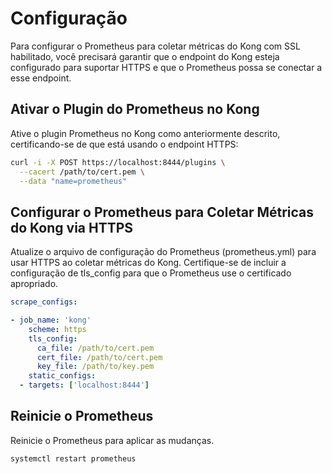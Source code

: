 # Configuração

Para configurar o Prometheus para coletar métricas do Kong com SSL habilitado, você precisará garantir que o endpoint do Kong esteja configurado para suportar HTTPS e que o Prometheus possa se conectar a esse endpoint.

## Ativar o Plugin do Prometheus no Kong

Ative o plugin Prometheus no Kong como anteriormente descrito, certificando-se de que está usando o endpoint HTTPS:

```bash
curl -i -X POST https://localhost:8444/plugins \
  --cacert /path/to/cert.pem \
  --data "name=prometheus"
```

## Configurar o Prometheus para Coletar Métricas do Kong via HTTPS

Atualize o arquivo de configuração do Prometheus (prometheus.yml) para usar HTTPS ao coletar métricas do Kong. Certifique-se de incluir a configuração de tls_config para que o Prometheus use o certificado apropriado.

```yaml
scrape_configs:

- job_name: 'kong'
    scheme: https
    tls_config:
      ca_file: /path/to/cert.pem
      cert_file: /path/to/cert.pem
      key_file: /path/to/key.pem
    static_configs:
  - targets: ['localhost:8444']
```

## Reinicie o Prometheus

Reinicie o Prometheus para aplicar as mudanças.

```bash
systemctl restart prometheus
```

